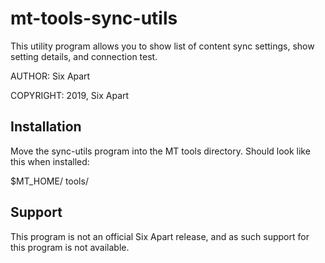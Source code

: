 # mt-tools-sync-utils
This utility program allows you to show list of content sync settings, show setting details, and connection test.

AUTHOR: Six Apart

COPYRIGHT: 2019, Six Apart


## Installation
Move the sync-utils program into the MT tools directory.
Should look like this when installed:

$MT_HOME/
    tools/

## Support
This program is not an official Six Apart release, and as such support for this program is not available.
